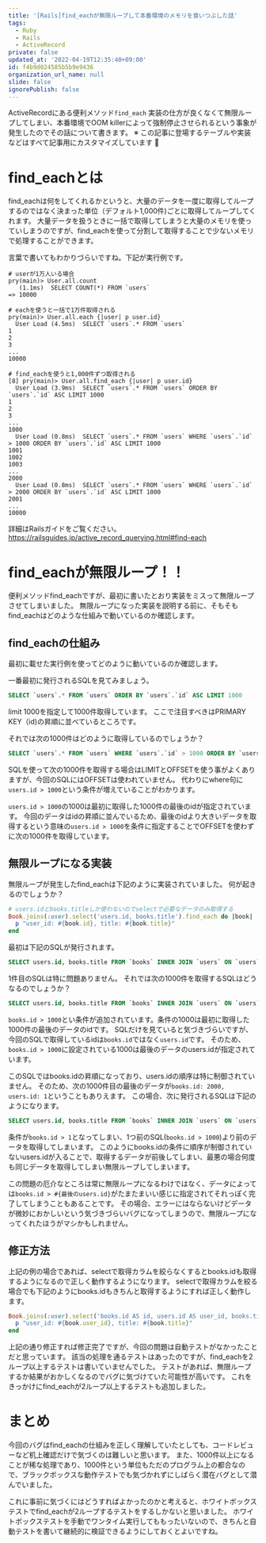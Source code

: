 ```yaml
---
title: '[Rails]find_eachが無限ループして本番環境のメモリを食いつぶした話'
tags:
  - Ruby
  - Rails
  - ActiveRecord
private: false
updated_at: '2022-04-19T12:35:40+09:00'
id: f4b9d024585b5b9e9436
organization_url_name: null
slide: false
ignorePublish: false
---
```

ActiveRecordにある便利メソッド`find_each`
実装の仕方が良くなくて無限ループしてしまい、本番環境でOOM killerによって強制停止させられるという事象が発生したのでその話について書きます。
※ この記事に登場するテーブルや実装などはすべて記事用にカスタマイズしています :bow: 

# find_eachとは

find_eachは何をしてくれるかというと、大量のデータを一度に取得してループするのではなく決まった単位（デフォルト1,000件)ごとに取得してループしてくれます。
大量データを扱うときに一括で取得してしまうと大量のメモリを使っていしまうのですが、find_eachを使って分割して取得することで少ないメモリで処理することができます。

言葉で書いてもわかりづらいですね。下記が実行例です。

```pry
# userが1万人いる場合
pry(main)> User.all.count
   (1.1ms)  SELECT COUNT(*) FROM `users`
=> 10000

# eachを使うと一括で1万件取得される
pry(main)> User.all.each {|user| p user.id}
  User Load (4.5ms)  SELECT `users`.* FROM `users`
1
2
3
...
10000

# find_eachを使うと1,000件ずつ取得される
[8] pry(main)> User.all.find_each {|user| p user.id}
  User Load (3.9ms)  SELECT `users`.* FROM `users` ORDER BY `users`.`id` ASC LIMIT 1000
1
2
3
...
1000
  User Load (0.8ms)  SELECT `users`.* FROM `users` WHERE `users`.`id` > 1000 ORDER BY `users`.`id` ASC LIMIT 1000
1001
1002
1003
...
2000
  User Load (0.8ms)  SELECT `users`.* FROM `users` WHERE `users`.`id` > 2000 ORDER BY `users`.`id` ASC LIMIT 1000
2001
...
10000
```

詳細はRailsガイドをご覧ください。
https://railsguides.jp/active_record_querying.html#find-each

# find_eachが無限ループ！！

便利メソッドfind_eachですが、最初に書いたとおり実装をミスって無限ループさせてしまいました。
無限ループになった実装を説明する前に、そもそもfind_eachはどのような仕組みで動いているのか確認します。

## find_eachの仕組み

最初に載せた実行例を使ってどのように動いているのか確認します。

一番最初に発行されるSQLを見てみましょう。

```sql
SELECT `users`.* FROM `users` ORDER BY `users`.`id` ASC LIMIT 1000
```

limit 1000を指定して1000件取得しています。
ここで注目すべきはPRIMARY KEY（id)の昇順に並べているところです。

それでは次の1000件はどのように取得しているのでしょうか？

```sql
SELECT `users`.* FROM `users` WHERE `users`.`id` > 1000 ORDER BY `users`.`id` ASC LIMIT 1000
```

SQLを使って次の1000件を取得する場合はLIMITとOFFSETを使う事がよくありますが、今回のSQLにはOFFSETは使われていません。
代わりにwhere句に`users.id > 1000`という条件が増えていることがわかります。

`users.id > 1000`の1000は最初に取得した1000件の最後のidが指定されています。
今回のデータはidの昇順に並んでいるため、最後のidより大きいデータを取得するという意味の`users.id > 1000`を条件に指定することでOFFSETを使わずに次の1000件を取得しています。

## 無限ループになる実装

無限ループが発生したfind_eachは下記のように実装されていました。
何が起きるのでしょうか？

```ruby
# users.idとbooks.titleしか使わないのでselectで必要なデータのみ取得する
Book.joins(:user).select('users.id, books.title').find_each do |book|
  p "user_id: #{book.id}, title: #{book.title}"
end
```

最初は下記のSQLが発行されます。

```sql
SELECT users.id, books.title FROM `books` INNER JOIN `users` ON `users`.`id` = `books`.`user_id` ORDER BY `books`.`id` ASC LIMIT 1000
```

1件目のSQLは特に問題ありません。
それでは次の1000件を取得するSQLはどうなるのでしょうか？

```sql
SELECT users.id, books.title FROM `books` INNER JOIN `users` ON `users`.`id` = `books`.`user_id` WHERE `books`.`id` > 1000 ORDER BY `books`.`id` ASC LIMIT 1000
```

`books.id > 1000`とい条件が追加されています。条件の1000は最初に取得した1000件の最後のデータのidです。
SQLだけを見ていると気づきづらいですが、今回のSQLで取得しているidは`books.id`ではなく`users.id`です。
そのため、`books.id > 1000`に設定されている1000は最後のデータのusers.idが指定されています。

このSQLではbooks.idの昇順になっており、users.idの順序は特に制御されていません。
そのため、次の1000件目の最後のデータが`books.id: 2000, users.id: 1`ということもありえます。
この場合、次に発行されるSQLは下記のようになります。

```sql
SELECT users.id, books.title FROM `books` INNER JOIN `users` ON `users`.`id` = `books`.`user_id` WHERE `books`.`id` > 1 ORDER BY `books`.`id` ASC LIMIT 1000
```

条件が`books.id > 1`となってしまい、1つ前のSQL(`books.id > 1000`)より前のデータを取得してしまいます。
このようにbooks.idの条件に順序が制御されていないusers.idが入ることで、取得するデータが前後してしまい、最悪の場合何度も同じデータを取得してしまい無限ループしてしまいます。

この問題の厄介なところは常に無限ループになるわけではなく、データによっては`books.id > #{最後のusers.id}`がたまたまいい感じに指定されてそれっぽく完了してしまうこともあることです。
その場合、エラーにはならないけどデータが微妙におかしいという気づきづらいバグになってしまうので、無限ループになってくれたほうがマシかもしれません。

## 修正方法

上記の例の場合であれば、selectで取得カラムを絞らなくするとbooks.idも取得するようになるので正しく動作するようになります。
selectで取得カラムを絞る場合でも下記のようにbooks.idもきちんと取得するようにすれば正しく動作します。

```ruby
Book.joins(:user).select('books.id AS id, users.id AS user_id, books.title').find_each do |book|
  p "user_id: #{book.user_id}, title: #{book.title}"
end
```

上記の通り修正すれば修正完了ですが、今回の問題は自動テストがなかったことだと思っています。
該当の処理を通るテストはあったのですが、find_eachを2ループ以上するテストは書いていませんでした。
テストがあれば、無限ループするか結果がおかしくなるのでバグに気づけていた可能性が高いです。
これをきっかけにfind_eachが2ループ以上するテストも追加しました。

# まとめ

今回のバグはfind_eachの仕組みを正しく理解していたとしても、コードレビューなど机上確認だけで気づくのは難しいと思います。
また、1000件以上になることが稀な処理であり、1000件という単位もただのプログラム上の都合なので、ブラックボックスな動作テストでも気づかれずにしばらく潜在バグとして潜んでいました。

これに事前に気づくにはどうすればよかったのかと考えると、ホワイトボックステストでfind_eachが2ループするテストをするしかないと思いました。
ホワイトボックステストを手動でワンタイム実行してももったいないので、きちんと自動テストを書いて継続的に検証できるようにしておくとよいですね。
